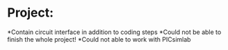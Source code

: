 # Project:
*Contain circuit interface in addition to coding steps
*Could not be able to finish the whole project!
*Could not able to work with PICsimlab
 
